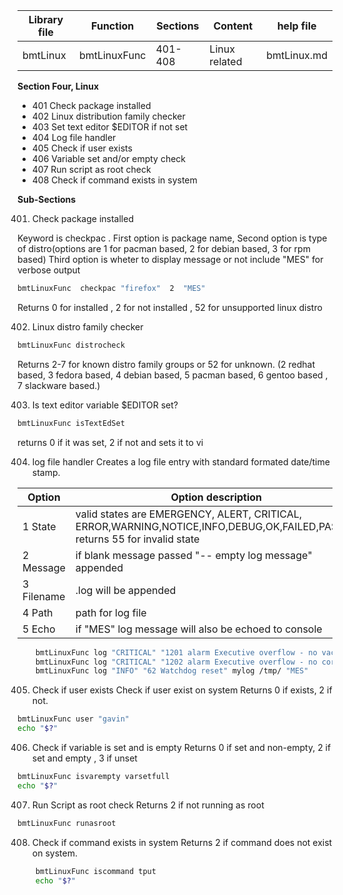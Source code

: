 | Library file | Function | Sections | Content | help file|
| ---- | ---- | ---- | ---- | ---- |
|  bmtLinux | bmtLinuxFunc | 401-408 | Linux related | bmtLinux.md |

**Section Four, Linux**

* 401 Check package installed
* 402 Linux distribution  family checker
* 403 Set text editor $EDITOR if not set
* 404 Log file handler
* 405 Check if user exists
* 406 Variable set and/or empty check
* 407 Run script as root check 
* 408 Check if command exists in system

**Sub-Sections**

401) Check package installed

Keyword is checkpac . First option is package name,
Second option is type of distro(options are 1 for pacman based, 2
for debian based, 3 for rpm based)
Third  option is wheter to display message or not include "MES" 
for verbose output

```sh
bmtLinuxFunc  checkpac "firefox"  2  "MES"
```

Returns 0 for installed , 2 for not installed , 
52 for unsupported linux distro

402) Linux distro family checker

```sh
bmtLinuxFunc distrocheck
```

Returns 2-7 for known distro family groups or 52 for unknown.
(2 redhat based, 3 fedora based, 4 debian based, 5 pacman based,
6 gentoo based , 7 slackware based.)

403) Is text editor variable $EDITOR set?

```sh
bmtLinuxFunc isTextEdSet
```

returns 0 if it was set, 2 if not and sets it to vi

404) log file handler
Creates a log file entry with standard formated date/time stamp.

| Option | Option description |
| ---- |  ---- | 
| 1 State | valid states are EMERGENCY, ALERT, CRITICAL, ERROR,WARNING,NOTICE,INFO,DEBUG,OK,FAILED,PASSED  returns 55 for invalid state| 
| 2 Message | if blank  message passed "-- empty log message" appended |
| 3 Filename | .log will be appended |
| 4 Path | path for log file | 
| 5 Echo | if "MES" log message will also be echoed to console|

```sh
	bmtLinuxFunc log "CRITICAL" "1201 alarm Executive overflow - no vacant areas" mylog /tmp/
	bmtLinuxFunc log "CRITICAL" "1202 alarm Executive overflow - no core sets" mylog /tmp/
	bmtLinuxFunc log "INFO" "62 Watchdog reset" mylog /tmp/ "MES"
```

405) Check if user exists
Check if user exist on system 
Returns 0 if exists, 2 if not.

```sh
bmtLinuxFunc user "gavin"
echo "$?"
```
406) Check if variable is set and is empty
Returns 0  if set and non-empty, 2  if  set and empty ,  3 if unset

```sh
bmtLinuxFunc isvarempty varsetfull
echo "$?"
```

407) Run Script as root check 
Returns 2 if not running as root

```sh
bmtLinuxFunc runasroot
```

408) Check if command exists in system
Returns 2 if command does not exist on system.

```sh
	bmtLinuxFunc iscommand tput
	echo "$?"
```
